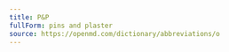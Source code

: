 ```yaml
---
title: P&P
fullForm: pins and plaster
source: https://openmd.com/dictionary/abbreviations/o
---
```

